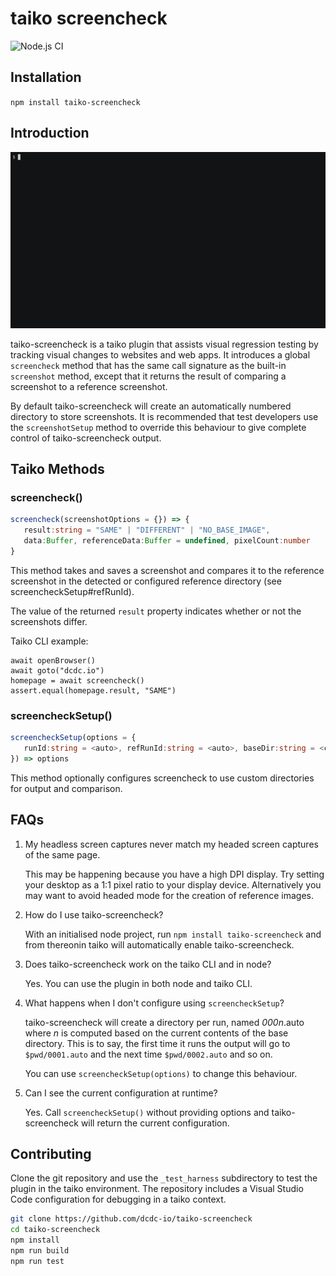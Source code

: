 # taiko screencheck

![Node.js CI](https://github.com/dcdc-io/taiko-screencheck/workflows/Node.js%20CI/badge.svg)

## Installation

`npm install taiko-screencheck`

## Introduction

![taiko-screencheck](https://raw.githubusercontent.com/dcdc-io/taiko-screencheck/master/docs/intro.gif)

taiko-screencheck is a taiko plugin that assists visual regression testing by tracking visual changes to websites and web apps. It introduces a global `screencheck` method that has the same call signature as the built-in `screenshot` method, except that it returns the result of comparing a screenshot to a reference screenshot.

By default taiko-screencheck will create an automatically numbered directory to store screenshots. It is recommended that test developers use the `screenshotSetup` method to override this behaviour to give complete control of taiko-screencheck output.

## Taiko Methods

### screencheck()
```typescript
screencheck(screenshotOptions = {}) => { 
   result:string = "SAME" | "DIFFERENT" | "NO_BASE_IMAGE",
   data:Buffer, referenceData:Buffer = undefined, pixelCount:number 
}
```

This method takes and saves a screenshot and compares it to the reference screenshot in the detected or configured reference directory (see screencheckSetup#refRunId).

The value of the returned `result` property indicates whether or not the screenshots differ.

Taiko CLI example:

```
await openBrowser()
await goto("dcdc.io")
homepage = await screencheck()
assert.equal(homepage.result, "SAME")
```

### screencheckSetup()
```typescript
screencheckSetup(options = { 
   runId:string = <auto>, refRunId:string = <auto>, baseDir:string = <cwd>
}) => options
```

This method optionally configures screencheck to use custom directories for output and comparison.

## FAQs

1. My headless screen captures never match my headed screen captures of the same page.

   This may be happening because you have a high DPI display. Try setting your desktop as a 1:1 pixel ratio to your display device. Alternatively you may want to avoid headed mode for the creation of reference images.
   
2. How do I use taiko-screencheck?

   With an initialised node project, run `npm install taiko-screencheck` and from thereonin taiko will automatically enable taiko-screencheck.
   
3. Does taiko-screencheck work on the taiko CLI and in node?

   Yes. You can use the plugin in both node and taiko CLI.
   
4. What happens when I don't configure using `screencheckSetup`?

   taiko-screencheck will create a directory per run, named _000n_.auto where _n_ is computed based on the current contents of the base directory. This is to say, the first time it runs the output will go to `$pwd/0001.auto` and the next time `$pwd/0002.auto` and so on.
   
   You can use `screencheckSetup(options)` to change this behaviour.
   
5. Can I see the current configuration at runtime?

   Yes. Call `screencheckSetup()` without providing options and taiko-screencheck will return the current configuration.

## Contributing

Clone the git repository and use the `_test_harness` subdirectory to test the plugin in the taiko environment. The repository includes a Visual Studio Code configuration for debugging in a taiko context.

```bash
git clone https://github.com/dcdc-io/taiko-screencheck
cd taiko-screencheck
npm install
npm run build
npm run test
```

